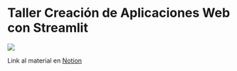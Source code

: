 # Taller Creación de Aplicaciones Web con Streamlit
![](https://media.discordapp.net/attachments/904473550008750142/906011695858741248/Talleres_-_Twitter_8.png?width=1158&height=651)

Link al material en [Notion](https://clammy-debt-3f2.notion.site/Pycon-Chile-Taller-2-hrs-cc17e56b22844a3a92638c44db06da47)

